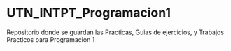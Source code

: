 # UTN_INTPT_Programacion1
Repositorio donde se guardan las Practicas, Guias de ejercicios, y Trabajos Practicos para Programacion 1
